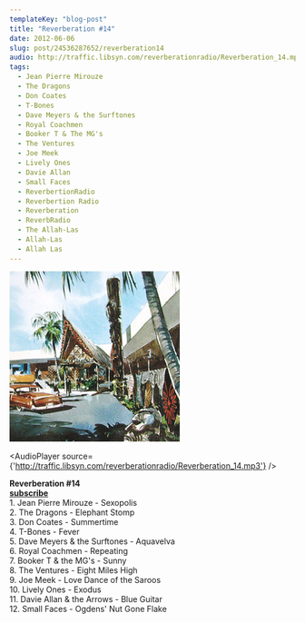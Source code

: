 ```yaml
---
templateKey: "blog-post"
title: "Reverberation #14"
date: 2012-06-06
slug: post/24536287652/reverberation14
audio: http://traffic.libsyn.com/reverberationradio/Reverberation_14.mp3
tags:
  - Jean Pierre Mirouze
  - The Dragons
  - Don Coates
  - T-Bones
  - Dave Meyers & the Surftones
  - Royal Coachmen
  - Booker T & The MG's
  - The Ventures
  - Joe Meek
  - Lively Ones
  - Davie Allan
  - Small Faces
  - ReverbertionRadio
  - Reverbertion Radio
  - Reverberation
  - ReverbRadio
  - The Allah-Las
  - Allah-Las
  - Allah Las
---
```


![Reverberation #14](../images/278f934ba403326d7c3f4900ee1dffdd6bd9d467e86e5f121ab4216d28802441.jpg)

<AudioPlayer source={'http://traffic.libsyn.com/reverberationradio/Reverberation_14.mp3'} />

<p><strong>Reverberation #14</strong><br /><strong><a href="http://itunes.apple.com/us/podcast/reverberation-radio/id520739212?ign-mpt=uo%3D4" title="subscribe" target="_blank">subscribe</a></strong><br />1. Jean Pierre Mirouze - Sexopolis<br />2. The Dragons - Elephant Stomp<br />3. Don Coates - Summertime<br />4. T-Bones - Fever<br />5. Dave Meyers &amp; the Surftones - Aquavelva<br />6. Royal Coachmen - Repeating<br />7. Booker T &amp; the MG's - Sunny<br />8. The Ventures - Eight Miles High<br />9. Joe Meek - Love Dance of the Saroos<br />10. Lively Ones - Exodus<br />11. Davie Allan &amp; the Arrows - Blue Guitar<br />12. Small Faces - Ogdens' Nut Gone Flake</p>
